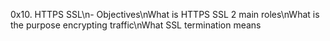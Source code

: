 0x10. HTTPS SSL\n- Objectives\nWhat is HTTPS SSL 2 main roles\nWhat is the purpose encrypting traffic\nWhat SSL termination means
